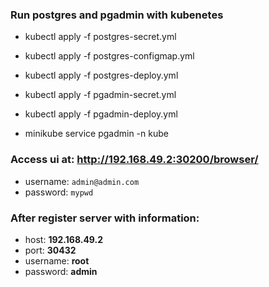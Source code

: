 ### Run postgres and pgadmin with kubenetes

- kubectl apply -f postgres-secret.yml

- kubectl apply -f postgres-configmap.yml

- kubectl apply -f postgres-deploy.yml

- kubectl apply -f pgadmin-secret.yml

- kubectl apply -f pgadmin-deploy.yml

- minikube service pgadmin -n kube

### Access ui at: http://192.168.49.2:30200/browser/ 

- username: `admin@admin.com` 
- password: `mypwd`

### After register server with information:

- host: **192.168.49.2**
- port: **30432**
- username: **root**
- password: **admin**
